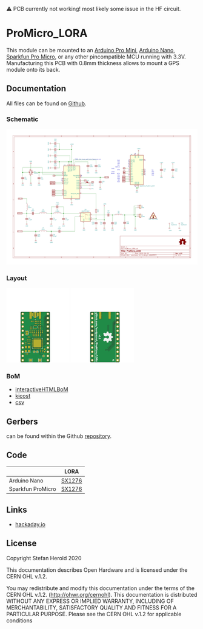 :warning:
PCB currently not working! most likely some issue in the HF circuit.

# ProMicro_LORA
This module can be mounted to an [Arduino Pro Mini](https://www.sparkfun.com/products/11113), [Arduino Nano](https://store.arduino.cc/arduino-nano), [Sparkfun Pro Micro](https://www.sparkfun.com/products/12587), or any other pincompatible MCU running with 3.3V. Manufacturing this PCB with 0.8mm thickness allows to mount a GPS module onto its back.


## Documentation
All files can be found on [Github](https://github.com/nerdyscout/ProMicro/tree/master/LORA).


### Schematic
[![ProMicro_LORA-Schematic](docs/ProMicro_LORA-Schematic.svg)](docs/ProMicro_LORA-Schematic.pdf)


### Layout
<a href="docs/ProMicro_LORA-Board_top.pdf"><img src="docs/img/ProMicro_LORA-Board_top.svg" alt="ProMicro_LORA-Board_top" width="33%"/></a>
<a href="docs/ProMicro_LORA-Board_bottom.pdf"><img src="docs/img/ProMicro_LORA-Board_bottom.svg" alt="ProMicro_LORA-Board_bottom" width="33%"/></a>


### BoM
  * [interactiveHTMLBoM](https://nerdyscout.github.io/ProMicro/LORA/docs/BOM/ProMicro_LORA.html)
  * [kicost](docs/BOM/ProMicro_LORA.xlsx)
  * [csv](docs/BOM/ProMicro_LORA.csv)


## Gerbers
can be found within the Github [repository](gerbers).


## Code
| | LORA | 
| --- | --- |
| Arduino Nano | [SX1276](examples/Arduino_Nano_LORA/Arduino_Nano_LORA.ino) |
| Sparkfun ProMicro | [SX1276](examples/Sparkfun_ProMicro_LORA/Sparkfun_ProMicro_LORA.ino) |


## Links
  * [hackaday.io](https://hackaday.io/project/171898-promicro)


## License
Copyright Stefan Herold 2020

This documentation describes Open Hardware and is licensed under the CERN OHL v.1.2.

You may redistribute and modify this documentation under the terms of the CERN OHL v.1.2. (http://ohwr.org/cernohl). This documentation is distributed WITHOUT ANY EXPRESS OR IMPLIED WARRANTY, INCLUDING OF MERCHANTABILITY, SATISFACTORY QUALITY AND FITNESS FOR A PARTICULAR PURPOSE. Please see the CERN OHL v.1.2 for applicable conditions
